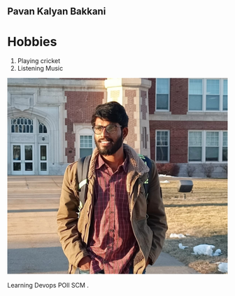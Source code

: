 ## Pavan Kalyan Bakkani
# Hobbies
   1. Playing cricket
   2. Listening Music

![Pavan Kalyan](https://github.com/pavankalyanbakkani/assignment2--Bakkani/blob/main/Pavan.jpeg)



Learning Devops POll SCM .
